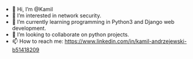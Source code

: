 - 👋 Hi, I’m @Kamil
- 👀 I’m interested in network security.
- 🌱 I’m currently learning programming in Python3 and Django web development.
- 💞️ I’m looking to collaborate on python projects.
- 📫 How to reach me: https://www.linkedin.com/in/kamil-andrzejewski-b51418209

<!---
Kalim23/Kalim23 is a ✨ special ✨ repository because its `README.md` (this file) appears on your GitHub profile.
You can click the Preview link to take a look at your changes.
--->
